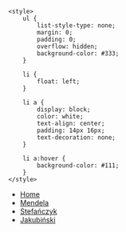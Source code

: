 <!DOCTYPE html>
<html lang="en">

<head>
    <meta charset="UTF-8">
    <meta name="viewport" content="width=device-width, initial-scale=1.0">
    <title>Igor Kaliciński</title>

    <style>
        ul {
            list-style-type: none;
            margin: 0;
            padding: 0;
            overflow: hidden;
            background-color: #333;
        }

        li {
            float: left;
        }

        li a {
            display: block;
            color: white;
            text-align: center;
            padding: 14px 16px;
            text-decoration: none;
        }

        li a:hover {
            background-color: #111;
        }
    </style>
</head>

<body>
    <ul>
        <li><a class="active" href="https://hoxton314.github.io/ZSL/">Home</a></li>
        <li><a href="#news">Mendela</a></li>
        <li><a href="https://hoxton314.github.io/ZSL/Stefa%C5%84czyk/Lekcja1/index.html">Stefańczyk</a></li>
        <li><a href="#about">Jakubiński</a></li>
    </ul>
</body>

</html>
